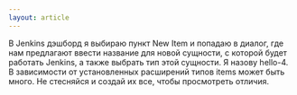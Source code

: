 ```yaml
---
layout: article
---
```

В Jenkins дэшборд я выбираю пункт New Item и попадаю в диалог, где нам предлагают ввести название для новой сущности, с которой будет работать Jenkins, а также выбрать тип этой сущности. Я назову hello-4. В зависимости от установленных расширений типов items может быть много. Не стесняйся и создай их все, чтобы просмотреть отличия.
